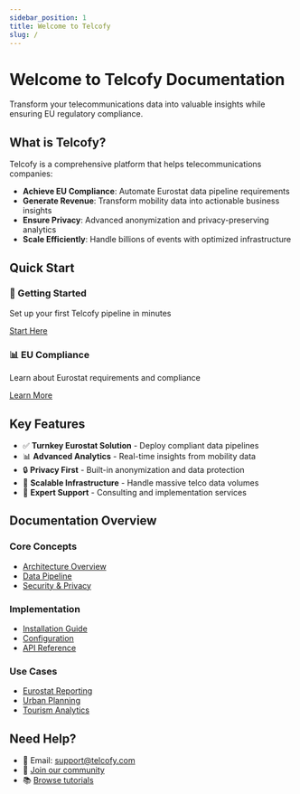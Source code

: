 ```yaml
---
sidebar_position: 1
title: Welcome to Telcofy
slug: /
---
```


# Welcome to Telcofy Documentation

Transform your telecommunications data into valuable insights while ensuring EU regulatory compliance.

## What is Telcofy?

Telcofy is a comprehensive platform that helps telecommunications companies:

- **Achieve EU Compliance**: Automate Eurostat data pipeline requirements
- **Generate Revenue**: Transform mobility data into actionable business insights
- **Ensure Privacy**: Advanced anonymization and privacy-preserving analytics
- **Scale Efficiently**: Handle billions of events with optimized infrastructure

## Quick Start

<div className="row">
  <div className="col col--6">
    <div className="feature-card">
      <h3>🚀 Getting Started</h3>
      <p>Set up your first Telcofy pipeline in minutes</p>
      <a href="/docs/getting-started" className="button button--telcofy">Start Here</a>
    </div>
  </div>
  <div className="col col--6">
    <div className="feature-card">
      <h3>📊 EU Compliance</h3>
      <p>Learn about Eurostat requirements and compliance</p>
      <a href="/docs/eu-compliance" className="button button--secondary">Learn More</a>
    </div>
  </div>
</div>

## Key Features

- ✅ **Turnkey Eurostat Solution** - Deploy compliant data pipelines
- 📊 **Advanced Analytics** - Real-time insights from mobility data
- 🔒 **Privacy First** - Built-in anonymization and data protection
- 🚀 **Scalable Infrastructure** - Handle massive telco data volumes
- 🤝 **Expert Support** - Consulting and implementation services

## Documentation Overview

### Core Concepts
- [Architecture Overview](/docs/architecture/overview)
- [Data Pipeline](/docs/architecture/data-pipeline)
- [Security & Privacy](/docs/architecture/security)

### Implementation
- [Installation Guide](/docs/getting-started)
- [Configuration](/docs/getting-started#installation)
- [API Reference](/docs/api/quickstart)

### Use Cases
- [Eurostat Reporting](/docs/use-cases/eurostat)
- [Urban Planning](/docs/use-cases/urban-planning)
- [Tourism Analytics](/docs/use-cases/tourism)

## Need Help?

- 📧 Email: [support@telcofy.com](mailto:support@telcofy.com)
- 💬 [Join our community](https://discord.gg/telcofy)
- 📚 [Browse tutorials](/blog)

